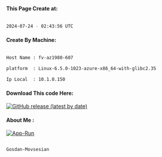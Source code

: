 
   
#### This Page Create at:

```bash

2024-07-24 - 02:43:56 UTC

```

#### Create By Machine:

```bash

Host Name : fv-az1980-607

platform  : Linux-6.5.0-1023-azure-x86_64-with-glibc2.35

Ip Local  : 10.1.0.150

```
#### Download This code Here:

[![GitHub release (latest by date)](https://img.shields.io/github/v/release/Gosdan-Movsesian/Gosdan?style=for-the-badge&label=Download)](https://github.com/Gosdan-Movsesian/Gosdan/releases) 

</p> 

#### About Me :

[![App-Run](https://github.com/Gosdan-Movsesian/Gosdan/actions/workflows/App-Run.yml/badge.svg)](https://github.com/Gosdan-Movsesian/Gosdan/actions/workflows/App-Run.yml)

```bash

Gosdan-Movsesian

```

